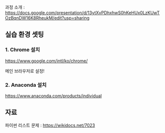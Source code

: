 과정 소개 :  https://docs.google.com/presentation/d/13ytXvPDhxhwS0hKeHUx0LzKUwTOzBqnDW16K8RheukM/edit?usp=sharing


## 실습 환경 셋팅 

### 1. Chrome 설치 

https://www.google.com/intl/ko/chrome/

메인 브라우저로 설정!

### 2. Anaconda 설치

https://www.anaconda.com/products/individual

## 자료

파이썬 리스트 문제 : https://wikidocs.net/7023

